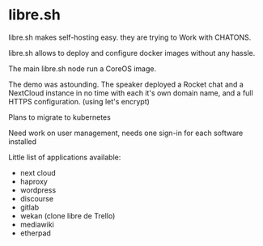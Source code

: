 libre.sh
========

libre.sh makes self-hosting easy.
they are trying to Work with CHATONS.

libre.sh allows to deploy and configure docker images without any hassle.

The main libre.sh node run a CoreOS image.

The demo was astounding. The speaker deployed a Rocket chat and a NextCloud
instance in no time with each it's own domain name, and a full HTTPS
configuration. (using let's encrypt)

Plans to migrate to kubernetes

Need work on user management, needs one sign-in for each software installed

Little list of applications available:
 - next cloud
 - haproxy
 - wordpress
 - discourse
 - gitlab
 - wekan (clone libre de Trello)
 - mediawiki
 - etherpad
